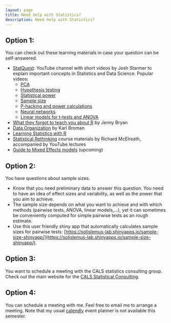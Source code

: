 ```yaml
---
layout: page
title: Need help with Statistics?
description: Need help with Statistics?
---
```



## Option 1: 
You can check out these learning materials in case your question can be self-answered.

- [StatQuest](https://www.youtube.com/c/joshstarmer/featured): YouTube channel with short videos by Josh Starmer to explain important concepts in Statistics and Data Science. Popular videos:
    - [PCA](https://www.youtube.com/watch?v=FgakZw6K1QQ)
    - [Hypothesis testing](https://www.youtube.com/watch?v=0oc49DyA3hU)
    - [Statistical power](https://www.youtube.com/watch?v=Rsc5znwR5FA)
    - [Sample size](https://www.youtube.com/watch?v=67zCIqdeXpo)
    - [P-hacking and power calculations](https://www.youtube.com/watch?v=UFhJefdVCjE)
    - [Neural networks](https://www.youtube.com/watch?v=CqOfi41LfDw&t=2s)
    - [Linear models for t-tests and ANOVA](https://www.youtube.com/watch?v=NF5_btOaCig)
- [What they forgot to teach you about R](https://rstats.wtf/) by Jenny Bryan
- [Data Organization](https://kbroman.org/dataorg/) by Karl Broman
- [Learning Statistics with R](https://ourcodingclub.github.io/tutorials.html)
- [Statistical Rethinking](https://github.com/rmcelreath/stat_rethinking_2023) course materials by Richard McElreath, accompanied by YouTube lectures
- [Guide to Mixed Effects models]() (upcoming)

## Option 2: 
You have questions about sample sizes.
- Know that you need preliminary data to answer this question. You need to have an idea of effect sizes and variability, as well as the power that you aim to achieve.
- The sample size depends on what you want to achieve and with which methods (pairwise tests, ANOVA, linear models,...), yet it can sometimes be conveniently computed for simple pairwise tests as an rough estimate. 
- Use this user friendly shiny app that automatically calculates sample sizes for pairwise tests: [https://solislemus-lab.shinyapps.io/sample-size-shinyapp/](https://solislemus-lab.shinyapps.io/sample-size-shinyapp/).

## Option 3: 
You want to schedule a meeting with the CALS statistics consulting group.
Check out the main website for the [CALS Statistical Consulting](https://calslab.cals.wisc.edu/stat-consulting/).

## Option 4: 
You can schedule a meeting with me.
Feel free to email me to arrange a meeting. Note that my usual [calendly](https://calendly.com/solislemus/individual-meetings?month=2023-01) event planner is not available this semester.